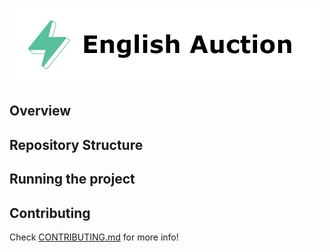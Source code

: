 <p align="center">
    <img src="./.docs/english_auction-logo.png" height="120">
</p>

## Overview


## Repository Structure


## Running the project


## Contributing

Check [CONTRIBUTING.md](../CONTRIBUTING.md) for more info!